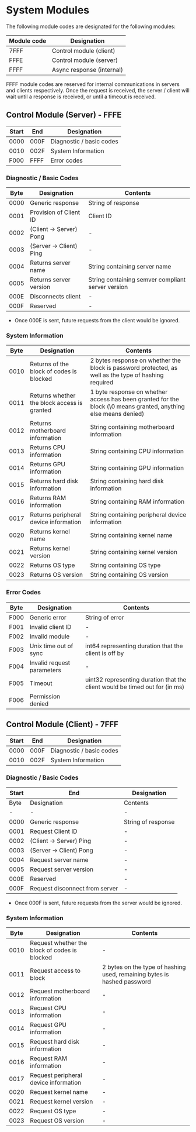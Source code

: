 # System Modules

The following module codes are designated for the following modules:

| Module code | Designation |
|-|-|
| 7FFF | Control module (client) |
| FFFE | Control module (server) |
| FFFF | Async response (internal) |

FFFF module codes are reserved for internal communications in servers and clients respectively. Once the request is received, the server / client will wait until a response is received, or until a timeout is received.

## Control Module (Server) - FFFE

| Start | End | Designation |
|-|-|-|
| 0000 | 000F | Diagnostic / basic codes |
| 0010 | 002F | System Information |
| F000 | FFFF | Error codes |

### Diagnostic / Basic Codes

| Byte | Designation | Contents |
|-|-|-|
| 0000 | Generic response | String of response |
| 0001 | Provision of Client ID | Client ID |
| 0002 | (Client -> Server) Pong | - |
| 0003 | (Server -> Client) Ping | - |
| 0004 | Returns server name | String containing server name |
| 0005 | Returns server version | String containing semver compliant server version |
| 000E | Disconnects client | - |
| 000F | Reserved | - |

- Once 000E is sent, future requests from the client would be ignored.

### System Information

| Byte | Designation | Contents |
|-|-|-|
| 0010 | Returns of the block of codes is blocked | 2 bytes response on whether the block is password protected, as well as the type of hashing required |
| 0011 | Returns whether the block access is granted | 1 byte response on whether access has been granted for the block (\0 means granted, anything else means denied) |
| 0012 | Returns motherboard information | String containing motherboard information |
| 0013 | Returns CPU information | String containing CPU information |
| 0014 | Returns GPU information | String containing GPU information |
| 0015 | Returns hard disk information | String containing hard disk information |
| 0016 | Returns RAM information | String containing RAM information |
| 0017 | Returns peripheral device information | String containing peripheral device information |
| 0020 | Returns kernel name | String containing kernel name |
| 0021 | Returns kernel version | String containing kernel version |
| 0022 | Returns OS type | String containing OS type |
| 0023 | Returns OS version | String containing OS version |

### Error Codes

| Byte | Designation | Contents |
|-|-|-|
| F000 | Generic error | String of error |
| F001 | Invalid client ID | - |
| F002 | Invalid module | - |
| F003 | Unix time out of sync | int64 representing duration that the client is off by |
| F004 | Invalid request parameters | - |
| F005 | Timeout | uint32 representing duration that the client would be timed out for (in ms) |
| F006 | Permission denied |

## Control Module (Client) - 7FFF

| Start | End | Designation |
|-|-|-|
| 0000 | 000F | Diagnostic / basic codes |
| 0010 | 002F | System Information |

### Diagnostic / Basic Codes

| Start | End | Designation |
|-|-|-|
| Byte | Designation | Contents |
|-|-|-|
| 0000 | Generic response | String of response |
| 0001 | Request Client ID | - |
| 0002 | (Client -> Server) Ping | - |
| 0003 | (Server -> Client) Pong | - |
| 0004 | Request server name | - |
| 0005 | Request server version | - |
| 000E | Reserved | - |
| 000F | Request disconnect from server | - |

- Once 000F is sent, future requests from the server would be ignored.

### System Information

| Byte | Designation | Contents |
|-|-|-|
| 0010 | Request whether the block of codes is blocked | - |
| 0011 | Request access to block | 2 bytes on the type of hashing used, remaining bytes is hashed password |
| 0012 | Request motherboard information | - |
| 0013 | Request CPU information | - |
| 0014 | Request GPU information | - |
| 0015 | Request hard disk information | - |
| 0016 | Request RAM information | - |
| 0017 | Request peripheral device information | - |
| 0020 | Request kernel name | - |
| 0021 | Request kernel version | - |
| 0022 | Request OS type | - |
| 0023 | Request OS version | - |
